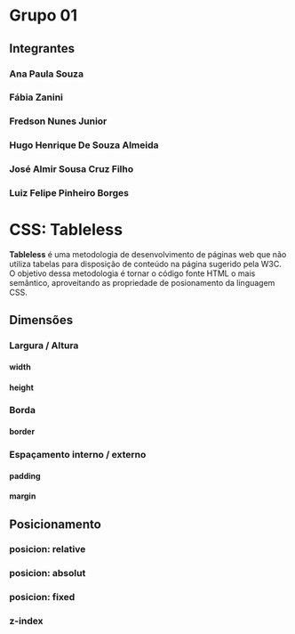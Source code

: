 # Grupo 01
## Integrantes
### Ana Paula Souza
### Fábia Zanini
### Fredson Nunes Junior
### Hugo Henrique De Souza Almeida
### José Almir Sousa Cruz Filho
### Luiz Felipe Pinheiro Borges

# CSS: Tableless
**Tableless** é uma metodologia de desenvolvimento de páginas web que não utiliza tabelas para disposição de conteúdo na página sugerido pela W3C. 
O objetivo dessa metodologia é tornar o código fonte HTML o mais semântico, aproveitando as propriedade de posionamento da linguagem CSS.

## Dimensões
### Largura / Altura
#### width
#### height

### Borda
#### border

### Espaçamento interno / externo
#### padding
#### margin

## Posicionamento
### posicion: relative
### posicion: absolut
### posicion: fixed
### z-index
